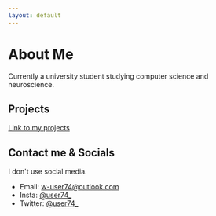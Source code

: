 ```yaml
---
layout: default
---
```


# About Me

Currently a university student studying computer science and neuroscience.




## Projects

[Link to my projects](./projects/)

## Contact me & Socials

I don't use social media.

* Email: w-user74@outlook.com
* Insta: [@user74_](https://www.instagram.com/user74_)
* Twitter: [@user74_](https://twitter.com/user74_)
